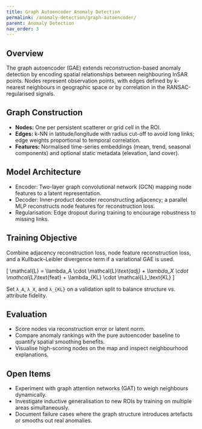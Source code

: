 ```yaml
---
title: Graph Autoencoder Anomaly Detection
permalink: /anomaly-detection/graph-autoencoder/
parent: Anomaly Detection
nav_order: 3
---
```


## Overview

The graph autoencoder (GAE) extends reconstruction-based anomaly detection by encoding spatial relationships between neighbouring InSAR points. Nodes represent observation points, with edges defined by k-nearest neighbours in geographic space or by correlation in the RANSAC-regularised signals.

## Graph Construction

- **Nodes:** One per persistent scatterer or grid cell in the ROI.
- **Edges:** k-NN in latitude/longitude with radius cut-off to avoid long links; edge weights proportional to temporal correlation.
- **Features:** Normalised time-series embeddings (mean, trend, seasonal components) and optional static metadata (elevation, land cover).

## Model Architecture

- Encoder: Two-layer graph convolutional network (GCN) mapping node features to a latent representation.
- Decoder: Inner-product decoder reconstructing adjacency; a parallel MLP reconstructs node features for reconstruction loss.
- Regularisation: Edge dropout during training to encourage robustness to missing links.

## Training Objective

Combine adjacency reconstruction loss, node feature reconstruction loss, and a Kullback–Leibler divergence term if a variational GAE is used.

\[
\mathcal{L} = \lambda_A \cdot \mathcal{L}_\text{adj} + \lambda_X \cdot \mathcal{L}_\text{feat} + \lambda_{KL} \cdot \mathcal{L}_\text{KL}
\]

Set `λ_A`, `λ_X`, and `λ_{KL}` on a validation split to balance structure vs. attribute fidelity.

## Evaluation

- Score nodes via reconstruction error or latent norm.
- Compare anomaly rankings with the pure autoencoder baseline to quantify spatial smoothing benefits.
- Visualise high-scoring nodes on the map and inspect neighbourhood explanations.

## Open Items

- Experiment with graph attention networks (GAT) to weigh neighbours dynamically.
- Investigate inductive generalisation to new ROIs by training on multiple areas simultaneously.
- Document failure cases where the graph structure introduces artefacts or smooths out real anomalies.
